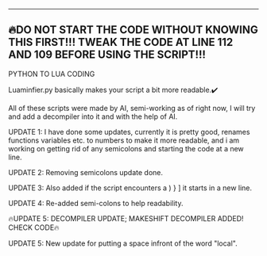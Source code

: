  ------------------------------------------------------------
🔥DO NOT START THE CODE WITHOUT KNOWING THIS FIRST!!!
 TWEAK THE CODE AT LINE 112 AND 109 BEFORE USING THE SCRIPT!!!
 ------------------------------------------------------------

PYTHON TO LUA CODING

Luaminfier.py basically makes your script a bit more readable.✔️

All of these scripts were made by AI, semi-working as of right now,
I will try and add a decompiler into it and with the help of AI.


 UPDATE 1: I have done some updates, currently it is pretty good, renames functions variables etc. to numbers to make it more readable, and i am 
 working on getting rid of any semicolons and starting the code at a new line.

 UPDATE 2: Removing semicolons update done.

 UPDATE 3: Also added if the script encounters a ) } ] it starts in a new line.

 UPDATE 4: Re-added semi-colons to help readability.

🔥UPDATE 5: DECOMPILER UPDATE; MAKESHIFT DECOMPILER ADDED! CHECK CODE🔥

 UPDATE 5: New update for putting a space infront of the word "local".

